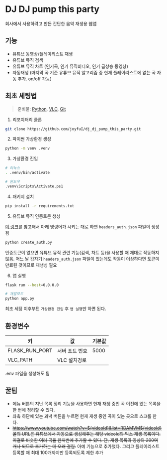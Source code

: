 # DJ DJ pump this party

회사에서 사용하려고 만든 간단한 음악 재생용 웹앱

## 기능

- 유튜브 동영상/플레이리스트 재생
- 유튜브 뮤직 검색
- 유튜브 뮤직 차트 (인기곡, 인기 뮤직비디오, 인기 급상승 동영상)
- 자동재생 (마지막 곡 기준 유튜브 뮤직 알고리즘 중 현재 플레이리스트에 없는 곡 자동 추가. on/off 가능)

## 최초 세팅법

> 준비물: [Python](https://www.python.org/), [VLC](https://www.videolan.org/), [Git](https://git-scm.com/)

1. 리포지터리 클론

```bash
git clone https://github.com/joyfuI/dj_dj_pump_this_party.git
```

2. 파이썬 가상환경 생성

```bash
python -m venv .venv
```

3. 가상환경 진입

```bash
# 리눅스
. .venv/bin/activate

# 윈도우
.venv\Scripts\Activate.ps1
```

4. 패키지 설치

```bash
pip install -r requirements.txt
```

5. 유튜브 뮤직 인증토큰 생성

[이 링크](https://ytmusicapi.readthedocs.io/en/latest/setup.html#copy-authentication-headers)를 참고해서 아래 명령어가 시키는 대로 하면 `headers_auth.json` 파일이 생성됨

```bash
python create_auth.py
```

인증토큰이 없으면 유튜브 뮤직 관련 기능(검색, 차트 등)을 사용할 때 제대로 작동하지 않음. 어느 날 갑자기 `headers_auth.json` 파일이 있는데도 작동이 이상하다면 토큰이 만료된 것이므로 재생성 필요

6. 앱 실행

```bash
flask run --host=0.0.0.0

# 개발모드
python app.py
```

최초 세팅 이후부턴 `가상환경 진입` 후 `앱 실행`만 하면 된다.

## 환경변수

| 키             | 값             | 기본값 |
| -------------- | -------------- | ------ |
| FLASK_RUN_PORT | 서버 포트 번호 | 5000   |
| VLC_PATH       | VLC 설치경로   |

.env 파일을 생성해도 됨

## 꿀팁

- 메뉴 버튼의 지난 목록 정리 기능을 사용하면 현재 재생 중인 곡 이전에 있는 목록을 한 번에 정리할 수 있다.
- 좌측 하단에 있는 과녁 버튼을 누르면 현재 재생 중인 곡이 있는 곳으로 스크롤 한다.
- ~~https://www.youtube.com/watch?v=${videoId}&list=RDAMVM${videoId} 꼴의 URL은 유튜브에서 자동으로 생성해주는 해당 videoId의 믹스 재생 목록이다. 이걸로 비슷한 여러 곡을 한꺼번에 추가할 수 있다. 단, 재생 목록의 영상의 200여 개나 되므로 추가하는 데 오래 걸림.~~ 아예 기능으로 추가했다. 그리고 플레이리스트 등록할 때 최대 100개까지만 등록되도록 제한 추가
